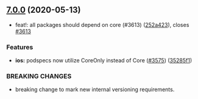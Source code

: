 ## [7.0.0](https://github.com/invertase/react-native-firebase/tree/master/packages/functions/compare/@react-native-firebase/functions@7.0.0...@react-native-firebase/functions@7.0.0) (2020-05-13)


* feat!: all packages should depend on core (#3613) ([252a423](https://github.com/invertase/react-native-firebase/tree/master/packages/functions/commit/252a4239e98a0f2a55c4afcd2d82e4d5f97e65e9)), closes [#3613](https://github.com/invertase/react-native-firebase/tree/master/packages/functions/issues/3613)


### Features

* **ios:** podspecs now utilize CoreOnly instead of Core ([#3575](https://github.com/invertase/react-native-firebase/tree/master/packages/functions/issues/3575)) ([35285f1](https://github.com/invertase/react-native-firebase/tree/master/packages/functions/commit/35285f1655b16d05e6630fc556f95cccfb707ee4))


### BREAKING CHANGES

* breaking change to mark new internal versioning requirements.



